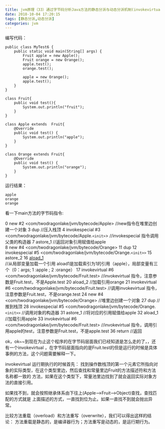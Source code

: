 ```yaml
---
title: jvm原理（33）通过字节码分析Java方法的静态分派与动态分派机制(invokevirtual 指令)
date: 2018-10-04 17:20:15
tags: [静态分派,动态分派]
categories: jvm
---
```


编写代码：

<!-- more -->
```
public class MyTest6 {
    public static void main(String[] args) {
        Fruit apple = new Apple();
        Fruit orange = new Orange();
        apple.test();
        orange.test();

        apple = new Orange();
        apple.test();
    }
}

class Fruit{
    public void test(){
        System.out.println("fruit");
    }
}

class Apple extends  Fruit{
    @Override
    public void test() {
        System.out.println("apple");
    }
}

class Orange extends Fruit{
    @Override
    public void test() {
        System.out.println("orange");
    }
}
```
运行结果：

```
apple
orange
orange
```
看一下main方法的字节码指令:

 0 new #2 <com/twodragonlake/jvm/bytecode/Apple>  //new指令在堆里边创建一个对象
 3 dup  //压入栈顶
 4 invokespecial #3 <com/twodragonlake/jvm/bytecode/Apple.`<init>`> //invokespecial 指令调用父类的构造器
 7 astore_1  //返回对象引用赋值给apple  
 8 new #4 <com/twodragonlake/jvm/bytecode/Orange>
11 dup
12 invokespecial #5 <com/twodragonlake/jvm/bytecode/Orange.`<init>>`
15 astore_2
16 [aload_1](https://docs.oracle.com/javase/specs/jvms/se8/html/jvms-6.html#jvms-6.5.aload_n)  
//从局部变量加载一个引用 aload1是加载索引为1的引用（apple），局部变量有三个（0：args; 1 :apple ; 2 :orange）
17 invokevirtual #6 <com/twodragonlake/jvm/bytecode/Fruit.test> //invokevirtual 指令，注意参数是Fruit.test，不是Apple.test
20 aload_2 //加载引用orange
21 invokevirtual #6 <com/twodragonlake/jvm/bytecode/Fruit.test> //调用invokevirtual 指令，注意参数是Fruit.test，不是orange.test
24 new #4 <com/twodragonlake/jvm/bytecode/Orange>  //堆里边创建一个对象
27 dup  //推到栈顶
28 invokespecial #5 <com/twodragonlake/jvm/bytecode/Orange.`<init>>`  //调用对象的构造器
31 astore_1  //将对应的引用赋值给apple
32 aload_1   //加载引用apple
33 invokevirtual #6 <com/twodragonlake/jvm/bytecode/Fruit.test> //invokevirtual 指令，调用引用apple的test，注意参数是Fruit.test，不是apple.test
36 return //返回

ok，ok~~到现在为止这个程序的在字节码层面我们已经知道是怎么走的了，，还有一个invokevirtual ，在字节码层面指向的是Fruit.test的但是运行的时候是具体事例的方法，这个问题需要解释一下。

 invokevirtual 运行期执行的时候首先：
 找到操作数栈顶的第一个元素它所指向对象的实际类型，在这个类型里边，然后查找和常量里边Fruit的方法描述符和方法名称都一致的
 方法，如果在这个类型下，常量池里边找到了就会返回实际对象方法的直接引用。

 如果找不到，就会按照继承体系由下往上(Apple-->Fruit-->Object)查找，查找匹配的方式就是
 上面描述的方式，一直找到位为止。如果一直找不到就会抛出异常。

 比较方法重载（overload）和方法重写（overwrite），我们可以得出这样的结论：
  方法重载是静态的，是编译器行为；方法重写是动态的，是运行期行为。
